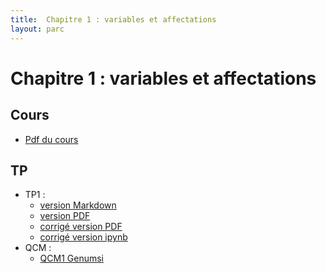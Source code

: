 ```yaml
---
title:  Chapitre 1 : variables et affectations
layout: parc
---
```


# Chapitre 1 : variables et affectations

## Cours

* [Pdf du cours](Cours/Intro_var.pdf)

## TP 

* TP1 :
  * [version Markdown](TP1/1NSI-Chap1-Variables-TP1-git.md)
  * [version PDF](TP1/1NSI-Chap1-Variables-TP1-.pdf)
  * [corrigé version PDF](TP1/corrigé-TP1.pdf)
  * [corrigé version ipynb](TP1/corrigé-TP1.ipynb)
* QCM :
  * [QCM1 Genumsi](https://genumsi.inria.fr/qcm.php?h=e74b6446b2fb9380f06fe87ff3289bf4)




